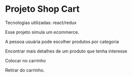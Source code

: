 # Projeto Shop Cart

Tecnologias utilizadas: react/redux

Esse projeto simula um ecommerce.

A pessoa usuária pode escolher produtos por categoria

Encontrar mais detalhes de um produto que tenha interesse

Colocar no carrinho

Retirar do carrinho.

